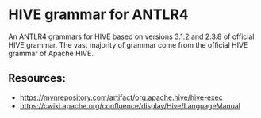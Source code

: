 # HIVE grammar for ANTLR4

An ANTLR4 grammars for HIVE based on versions 3.1.2 and 2.3.8 of official HIVE grammar.
The vast majority of grammar come from the official HIVE grammar of Apache HIVE.

## Resources:

* https://mvnrepository.com/artifact/org.apache.hive/hive-exec
* https://cwiki.apache.org/confluence/display/Hive/LanguageManual
